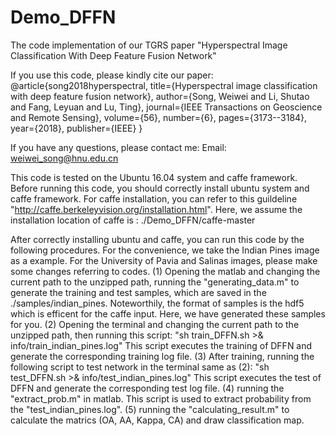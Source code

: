 # Demo_DFFN
The code implementation of our TGRS paper "Hyperspectral Image Classification With Deep Feature Fusion Network"

If you use this code, please kindly cite our paper:
@article{song2018hyperspectral,
  title={Hyperspectral image classification with deep feature fusion network},
  author={Song, Weiwei and Li, Shutao and Fang, Leyuan and Lu, Ting},
  journal={IEEE Transactions on Geoscience and Remote Sensing},
  volume={56},
  number={6},
  pages={3173--3184},
  year={2018},
  publisher={IEEE}
}

If you have any questions, please contact me: Email: weiwei_song@hnu.edu.cn

This code is tested on the Ubuntu 16.04 system and caffe framework. Before running this code, 
you should correctly install ubuntu system and caffe framework. For caffe installation, you can 
refer to this guildeline "http://caffe.berkeleyvision.org/installation.html". Here, we assume the 
installation location of caffe is : ./Demo_DFFN/caffe-master

After correctly installing ubuntu and caffe, you can run this code by the following procedures. 
For the convenience, we take the Indian Pines image as a example. For the University of Pavia and 
Salinas images, please make some changes referring to codes. 
(1) Opening the matlab and changing the current path to the unzipped path, 
    running the "generating_data.m" to generate the training and test samples, which are saved in 
    the ./samples/indian_pines. Noteworthily, the format of samples is the hdf5 which is 
    efficent for the caffe input. Here, we have generated these samples for you. 
(2) Opening the terminal and changing the current path to the unzipped path, then running this script:
    "sh train_DFFN.sh >& info/train_indian_pines.log" 
    This script executes the training of DFFN and generate the corresponding training log file.
(3) After training, running the following script to test network in the terminal same as (2):
    "sh test_DFFN.sh >& info/test_indian_pines.log"
    This script executes the test of DFFN and generate the corresponding test log file.
(4) running the "extract_prob.m" in matlab. 
    This script is used to extract probability from the "test_indian_pines.log".
(5) running the "calculating_result.m" to calculate the matrics (OA, AA, Kappa, CA) and draw classification map.
